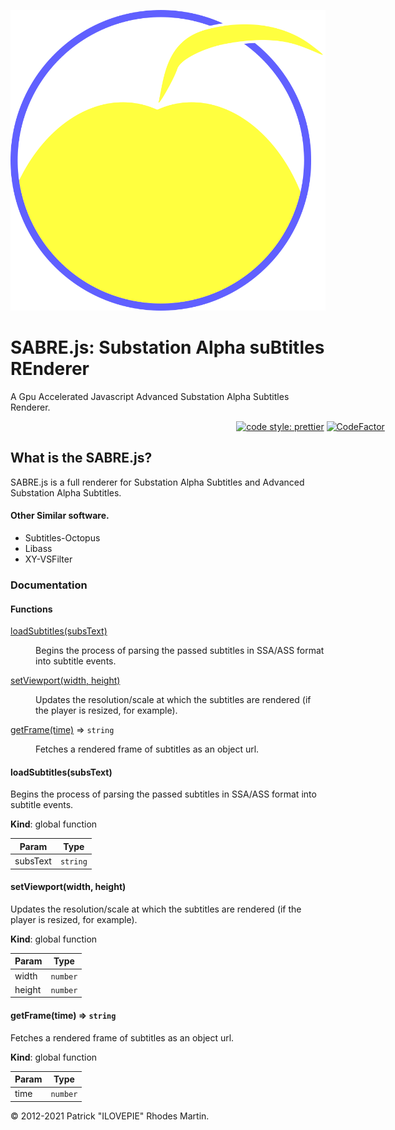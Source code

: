 ![SABRE.js](sabre.svg)

# SABRE.js: Substation Alpha suBtitles REnderer

A Gpu Accelerated Javascript Advanced Substation Alpha Subtitles Renderer.

<span style="text-align:center; width:100vw;display:inline-block;">[![code style: prettier](https://img.shields.io/badge/code_style-prettier-ff69b4.svg?style=flat-square)](https://github.com/prettier/prettier) [![CodeFactor](https://www.codefactor.io/repository/github/sabre-js/sabre.js/badge)](https://www.codefactor.io/repository/github/sabre-js/sabre.js)</span>

## What is the SABRE.js?

SABRE.js is a full renderer for Substation Alpha Subtitles and Advanced Substation Alpha Subtitles.

#### Other Similar software.

-   Subtitles-Octopus
-   Libass
-   XY-VSFilter

### Documentation

#### Functions

<dl>
<dt><a href="#loadSubtitles">loadSubtitles(subsText)</a></dt>
<dd><p>Begins the process of parsing the passed subtitles in SSA/ASS format into subtitle events.</p>
</dd>
<dt><a href="#setViewport">setViewport(width, height)</a></dt>
<dd><p>Updates the resolution/scale at which the subtitles are rendered (if the player is resized, for example).</p>
</dd>
<dt><a href="#getFrame">getFrame(time)</a> ⇒ <code>string</code></dt>
<dd><p>Fetches a rendered frame of subtitles as an object url.</p>
</dd>
</dl>

<a name="loadSubtitles"></a>

#### loadSubtitles(subsText)

Begins the process of parsing the passed subtitles in SSA/ASS format into subtitle events.

**Kind**: global function

| Param    | Type                |
| -------- | ------------------- |
| subsText | <code>string</code> |

<a name="setViewport"></a>

#### setViewport(width, height)

Updates the resolution/scale at which the subtitles are rendered (if the player is resized, for example).

**Kind**: global function

| Param  | Type                |
| ------ | ------------------- |
| width  | <code>number</code> |
| height | <code>number</code> |

<a name="getFrame"></a>

#### getFrame(time) ⇒ <code>string</code>

Fetches a rendered frame of subtitles as an object url.

**Kind**: global function

| Param | Type                |
| ----- | ------------------- |
| time  | <code>number</code> |

&copy; 2012-2021 Patrick "ILOVEPIE" Rhodes Martin.
